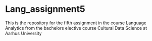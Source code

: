 # Lang_assignment5
This is the repository for the fifth assignment in the course Language Analytics from the bachelors elective course Cultural Data Science at Aarhus University
